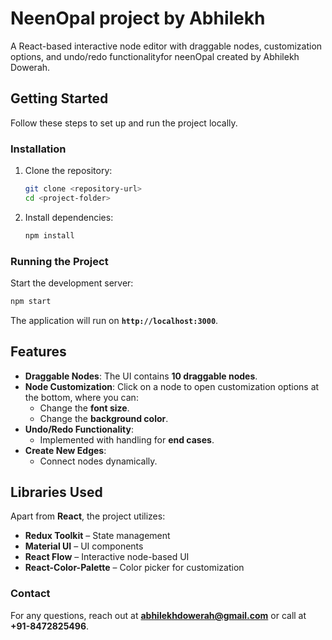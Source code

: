 # NeenOpal project by Abhilekh

A React-based interactive node editor with draggable nodes, customization options, and undo/redo functionalityfor neenOpal created by Abhilekh Dowerah.

## Getting Started

Follow these steps to set up and run the project locally.

### **Installation**

1. Clone the repository:
   ```sh
   git clone <repository-url>
   cd <project-folder>
   ```
2. Install dependencies:
   ```sh
   npm install
   ```

### **Running the Project**

Start the development server:
```sh
npm start
```

The application will run on **`http://localhost:3000`**.

## Features

- **Draggable Nodes**: The UI contains **10 draggable nodes**.
- **Node Customization**: Click on a node to open customization options at the bottom, where you can:
  - Change the **font size**.
  - Change the **background color**.
- **Undo/Redo Functionality**:
  - Implemented with handling for **end cases**.
- **Create New Edges**:
  - Connect nodes dynamically.

## Libraries Used

Apart from **React**, the project utilizes:

- **Redux Toolkit** – State management
- **Material UI** – UI components
- **React Flow** – Interactive node-based UI
- **React-Color-Palette** – Color picker for customization


### Contact
For any questions, reach out at **abhilekhdowerah@gmail.com** or call at **+91-8472825496**.
